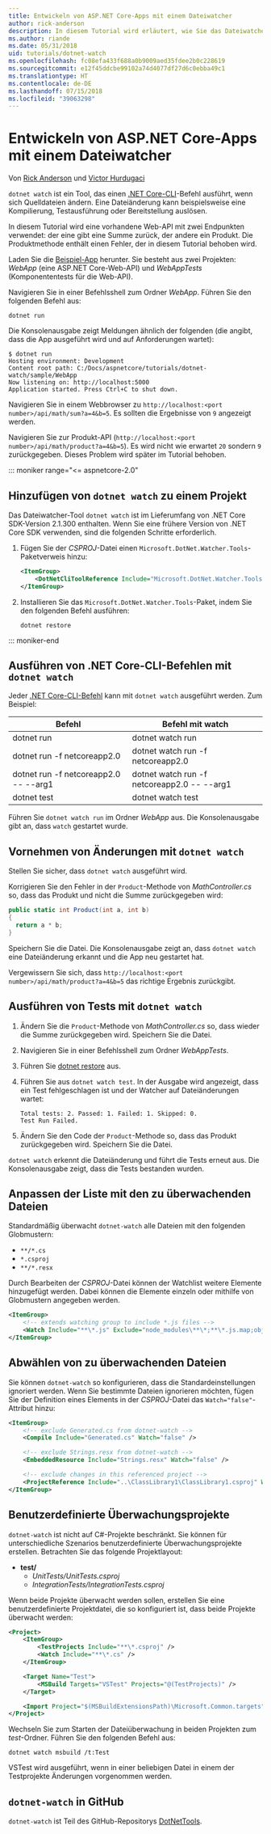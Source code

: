 ```yaml
---
title: Entwickeln von ASP.NET Core-Apps mit einem Dateiwatcher
author: rick-anderson
description: In diesem Tutorial wird erläutert, wie Sie das Dateiwatcher-Tool (dotnet watch) der .NET Core-CLI in einer ASP.NET Core-App installieren und verwenden.
ms.author: riande
ms.date: 05/31/2018
uid: tutorials/dotnet-watch
ms.openlocfilehash: fc08efa433f688a0b9009aed35fdee2b0c228619
ms.sourcegitcommit: e12f45ddcbe99102a74d4077df27d6c0ebba49c1
ms.translationtype: HT
ms.contentlocale: de-DE
ms.lasthandoff: 07/15/2018
ms.locfileid: "39063298"
---
```

# <a name="develop-aspnet-core-apps-using-a-file-watcher"></a>Entwickeln von ASP.NET Core-Apps mit einem Dateiwatcher

Von [Rick Anderson](https://twitter.com/RickAndMSFT) und [Victor Hurdugaci](https://twitter.com/victorhurdugaci)

`dotnet watch` ist ein Tool, das einen [.NET Core-CLI](/dotnet/core/tools)-Befehl ausführt, wenn sich Quelldateien ändern. Eine Dateiänderung kann beispielsweise eine Kompilierung, Testausführung oder Bereitstellung auslösen.

In diesem Tutorial wird eine vorhandene Web-API mit zwei Endpunkten verwendet: der eine gibt eine Summe zurück, der andere ein Produkt. Die Produktmethode enthält einen Fehler, der in diesem Tutorial behoben wird.

Laden Sie die [Beispiel-App](https://github.com/aspnet/Docs/tree/master/aspnetcore/tutorials/dotnet-watch/sample) herunter. Sie besteht aus zwei Projekten: *WebApp* (eine ASP.NET Core-Web-API) und *WebAppTests* (Komponententests für die Web-API).

Navigieren Sie in einer Befehlsshell zum Ordner *WebApp*. Führen Sie den folgenden Befehl aus:

```console
dotnet run
```

Die Konsolenausgabe zeigt Meldungen ähnlich der folgenden (die angibt, dass die App ausgeführt wird und auf Anforderungen wartet):

```console
$ dotnet run
Hosting environment: Development
Content root path: C:/Docs/aspnetcore/tutorials/dotnet-watch/sample/WebApp
Now listening on: http://localhost:5000
Application started. Press Ctrl+C to shut down.
```

Navigieren Sie in einem Webbrowser zu `http://localhost:<port number>/api/math/sum?a=4&b=5`. Es sollten die Ergebnisse von `9` angezeigt werden.

Navigieren Sie zur Produkt-API (`http://localhost:<port number>/api/math/product?a=4&b=5`). Es wird nicht wie erwartet `20` sondern `9` zurückgegeben. Dieses Problem wird später im Tutorial behoben.

::: moniker range="<= aspnetcore-2.0"

## <a name="add-dotnet-watch-to-a-project"></a>Hinzufügen von `dotnet watch` zu einem Projekt

Das Dateiwatcher-Tool `dotnet watch` ist im Lieferumfang von .NET Core SDK-Version 2.1.300 enthalten. Wenn Sie eine frühere Version von .NET Core SDK verwenden, sind die folgenden Schritte erforderlich.

1. Fügen Sie der *CSPROJ*-Datei einen `Microsoft.DotNet.Watcher.Tools`-Paketverweis hinzu:

    ```xml
    <ItemGroup>
        <DotNetCliToolReference Include="Microsoft.DotNet.Watcher.Tools" Version="2.0.0" />
    </ItemGroup>
    ```

1. Installieren Sie das `Microsoft.DotNet.Watcher.Tools`-Paket, indem Sie den folgenden Befehl ausführen:

    ```console
    dotnet restore
    ```

::: moniker-end

## <a name="run-net-core-cli-commands-using-dotnet-watch"></a>Ausführen von .NET Core-CLI-Befehlen mit `dotnet watch`

Jeder [.NET Core-CLI-Befehl](/dotnet/core/tools#cli-commands) kann mit `dotnet watch` ausgeführt werden. Zum Beispiel:

| Befehl | Befehl mit watch |
| ---- | ----- |
| dotnet run | dotnet watch run |
| dotnet run -f netcoreapp2.0 | dotnet watch run -f netcoreapp2.0 |
| dotnet run -f netcoreapp2.0 -- --arg1 | dotnet watch run -f netcoreapp2.0 -- --arg1 |
| dotnet test | dotnet watch test |

Führen Sie `dotnet watch run` im Ordner *WebApp* aus. Die Konsolenausgabe gibt an, dass `watch` gestartet wurde.

## <a name="make-changes-with-dotnet-watch"></a>Vornehmen von Änderungen mit `dotnet watch`

Stellen Sie sicher, dass `dotnet watch` ausgeführt wird.

Korrigieren Sie den Fehler in der `Product`-Methode von *MathController.cs* so, dass das Produkt und nicht die Summe zurückgegeben wird:

```csharp
public static int Product(int a, int b)
{
  return a * b;
}
```

Speichern Sie die Datei. Die Konsolenausgabe zeigt an, dass `dotnet watch` eine Dateiänderung erkannt und die App neu gestartet hat.

Vergewissern Sie sich, dass `http://localhost:<port number>/api/math/product?a=4&b=5` das richtige Ergebnis zurückgibt.

## <a name="run-tests-using-dotnet-watch"></a>Ausführen von Tests mit `dotnet watch`

1. Ändern Sie die `Product`-Methode von *MathController.cs* so, dass wieder die Summe zurückgegeben wird. Speichern Sie die Datei.
1. Navigieren Sie in einer Befehlsshell zum Ordner *WebAppTests*.
1. Führen Sie [dotnet restore](/dotnet/core/tools/dotnet-restore) aus.
1. Führen Sie aus `dotnet watch test`. In der Ausgabe wird angezeigt, dass ein Test fehlgeschlagen ist und der Watcher auf Dateiänderungen wartet:

     ```console
     Total tests: 2. Passed: 1. Failed: 1. Skipped: 0.
     Test Run Failed.
     ```

1. Ändern Sie den Code der `Product`-Methode so, dass das Produkt zurückgegeben wird. Speichern Sie die Datei.

`dotnet watch` erkennt die Dateiänderung und führt die Tests erneut aus. Die Konsolenausgabe zeigt, dass die Tests bestanden wurden.

## <a name="customize-files-list-to-watch"></a>Anpassen der Liste mit den zu überwachenden Dateien

Standardmäßig überwacht `dotnet-watch` alle Dateien mit den folgenden Globmustern:

* `**/*.cs`
* `*.csproj`
* `**/*.resx`

Durch Bearbeiten der *CSPROJ*-Datei können der Watchlist weitere Elemente hinzugefügt werden. Dabei können die Elemente einzeln oder mithilfe von Globmustern angegeben werden.

```xml
<ItemGroup>
    <!-- extends watching group to include *.js files -->
    <Watch Include="**\*.js" Exclude="node_modules\**\*;**\*.js.map;obj\**\*;bin\**\*" />
</ItemGroup>
```

## <a name="opt-out-of-files-to-be-watched"></a>Abwählen von zu überwachenden Dateien

Sie können `dotnet-watch` so konfigurieren, dass die Standardeinstellungen ignoriert werden. Wenn Sie bestimmte Dateien ignorieren möchten, fügen Sie der Definition eines Elements in der *CSPROJ*-Datei das `Watch="false"`-Attribut hinzu:

```xml
<ItemGroup>
    <!-- exclude Generated.cs from dotnet-watch -->
    <Compile Include="Generated.cs" Watch="false" />

    <!-- exclude Strings.resx from dotnet-watch -->
    <EmbeddedResource Include="Strings.resx" Watch="false" />

    <!-- exclude changes in this referenced project -->
    <ProjectReference Include="..\ClassLibrary1\ClassLibrary1.csproj" Watch="false" />
</ItemGroup>
```

## <a name="custom-watch-projects"></a>Benutzerdefinierte Überwachungsprojekte

`dotnet-watch` ist nicht auf C#-Projekte beschränkt. Sie können für unterschiedliche Szenarios benutzerdefinierte Überwachungsprojekte erstellen. Betrachten Sie das folgende Projektlayout:

* **test/**
  * *UnitTests/UnitTests.csproj*
  * *IntegrationTests/IntegrationTests.csproj*

Wenn beide Projekte überwacht werden sollen, erstellen Sie eine benutzerdefinierte Projektdatei, die so konfiguriert ist, dass beide Projekte überwacht werden:

```xml
<Project>
    <ItemGroup>
        <TestProjects Include="**\*.csproj" />
        <Watch Include="**\*.cs" />
    </ItemGroup>

    <Target Name="Test">
        <MSBuild Targets="VSTest" Projects="@(TestProjects)" />
    </Target>

    <Import Project="$(MSBuildExtensionsPath)\Microsoft.Common.targets" />
</Project>
```

Wechseln Sie zum Starten der Dateiüberwachung in beiden Projekten zum *test*-Ordner. Führen Sie den folgenden Befehl aus:

```console
dotnet watch msbuild /t:Test
```

VSTest wird ausgeführt, wenn in einer beliebigen Datei in einem der Testprojekte Änderungen vorgenommen werden.

## <a name="dotnet-watch-in-github"></a>`dotnet-watch` in GitHub

`dotnet-watch` ist Teil des GitHub-Repositorys [DotNetTools](https://github.com/aspnet/DotNetTools/tree/master/src/dotnet-watch).
